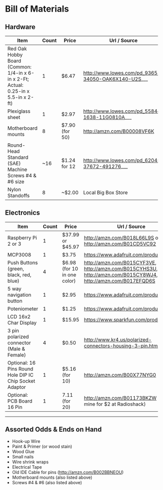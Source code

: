 # Bill of Materials

## Hardware
Item|Count|Price|Url / Source
----|-----|-----|------------
Red Oak Hobby Board (Common: 1/4-in x 6-in x 2-Ft; Actual: 0.25-in x 5.5-in x 2-ft)| 1|$6.47|http://www.lowes.com/pd_9365-34050-OAK6X140-U2S___
Plexiglass sheet |1|$2.97|http://www.lowes.com/pd_55844-1638-11G0810A___
Motherboard mounts|8|$7.90 (for 50)|http://amzn.com/B00008VF6K
Round-Head Standard (SAE) Machine Screws #4 & #6 size |~16|$1.24 for 12 |http://www.lowes.com/pd_62045-37672-491276___
Nylon Standoffs|8|~$2.00|Local Big Box Store


## Electronics
Item|Count|Price|Url / Source
----|-----|-----|------------
Raspberry Pi 2 or 3 |1|$37.99 or $45.97|http://amzn.com/B018L66L9S or http://amzn.com/B01CD5VC92
MCP3008 |1|$3.75 |https://www.adafruit.com/product/856
Push Buttons (green, black, red, blue)|4|$6.98 (for 10 in one color)| http://amzn.com/B015CYF3VE, http://amzn.com/B015CYHS3U, http://amzn.com/B015CY8WJ4, http://amzn.com/B017EFQD6S
5 way navigation button |1|$2.95 | https://www.adafruit.com/products/504
Poteniometer |1 | $1.25|https://www.adafruit.com/products/356
LCD 16x2 Char Display |1|$15.95 |https://www.sparkfun.com/products/709
3 pin polarized connector (Male & Female) | 4| $0.50| http://www.kr4.us/polarized-connectors-housing-3-pin.html
Optional: 16 Pins Round Hole DIP IC Chip Socket Adaptor | 1| $5.16 (for 10)|http://amzn.com/B00X77NYG0
Optional: PCB Board 16 Pin |1 | 7.11 (for 20)| http://amzn.com/B01173BKZW (I got mine for $2 at Radioshack)

----
## Assorted Odds &amp; Ends on Hand
* Hook-up Wire
* Paint & Primer (or wood stain)
* Wood Glue
* Small nails
* Wire shrink wraps
* Electrical Tape
* Old IDE Cable for pins (http://amzn.com/B002BBNEOU)
* Motherboard mounts (also listed above)
* Screws #4 & #6 (also listed above)

